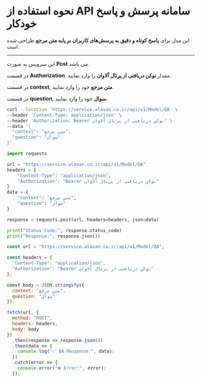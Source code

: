 # نحوه استفاده از API سامانه پرسش و پاسخ خودکار

این مدل برای **پاسخ کوتاه و دقیق به پرسش‌های کاربران بر پایه متن مرجع** طراحی شده است.

---


این سرویس به صورت **Post** می باشد.

در قسمت **Authorization**, مقدار **توکن دریافتی از پرتال آلاوان** را وارد نمایید.

در قسمت **context**, **متن مرجع** خود را وارد نمایید.

در قسمت **question**, **سوال** خود را وارد نمایید.


```bash
curl --location 'https://service.alavan.co.ir/api/v1/Model/QA' \
--header 'Content-Type: application/json' \
--header 'Authorization: Bearer توکن دریافتی از پرتال آلاوان' \
--data '{
  "context": "متن مرجع",
  "question": "سوال"
}'
```

```python
import requests

url = "https://service.alavan.co.ir/api/v1/Model/QA"
headers = {
    "Content-Type": "application/json",
    "Authorization": "Bearer توکن دریافتی از پرتال آلاوان"
}
data = {
    "context": "متن مرجع",
    "question": "سوال"
}

response = requests.post(url, headers=headers, json=data)

print("Status Code:", response.status_code)
print("Response:", response.json())
```

```javascript
const url = "https://service.alavan.co.ir/api/v1/Model/QA";

const headers = {
  "Content-Type": "application/json",
  "Authorization": "Bearer توکن دریافتی از پرتال آلاوان"
};

const body = JSON.stringify({
  context: "متن مرجع",
  question: "سوال"
});

fetch(url, {
  method: "POST",
  headers: headers,
  body: body
})
  .then(response => response.json())
  .then(data => {
    console.log("✅ QA Response:", data);
  })
  .catch(error => {
    console.error("❌ Error:", error);
  });
```

